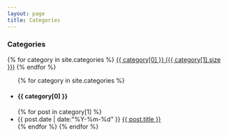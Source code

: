 ```yaml
---
layout: page
title: Categories
---
```


<h3>Categories</h3>
<div id="tag_cloud" class="cloud">
{% for category in site.categories %}
<a href="#{{ category[0] }}" title="{{ category[0] }}" rel="{{ 12 | minus:tag[0].size }}">{{ category[0] }} ({{ category[1].size }})</a>
{% endfor %}
</div>

<ul class="unstyled">
{% for category in site.categories %}
  <h4><li id="{{ category[0] }}">{{ category[0] }}</li></h4>
{% for post in category[1] %}
  <li>
  <time datetime="{{ post.date | date:"%Y-%m-%d" }}">{{ post.date | date:"%Y-%m-%d" }}</time>  <a href="{{ site.url }}{{ post.url }}" title="{{ post.title }}">{{ post.title }}</a>
  </li>
{% endfor %}
{% endfor %}
</ul>

<script src="/media/js/jquery.tagcloud.js" type="text/javascript" charset="utf-8"></script> 
<script language="javascript">
$.fn.tagcloud.defaults = {
    size: {start: 10, end: 18, unit: 'pt'},
    color: {start: '#5154e3', end: '#f16121'}
};

$(function () {
    $('#tag_cloud a').tagcloud();
});
</script>

